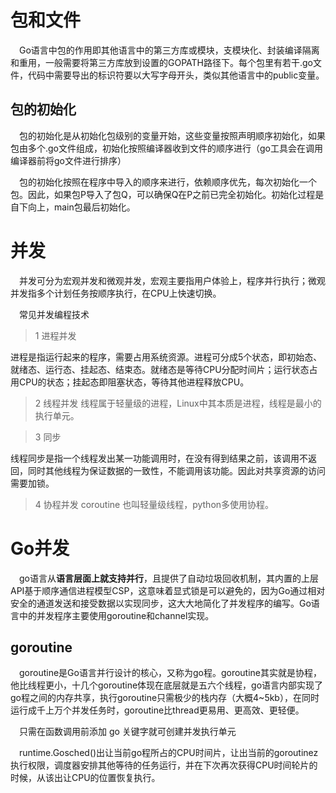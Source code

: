 # 包和文件
&emsp;Go语言中包的作用即其他语言中的第三方库或模块，支模块化、封装编译隔离和重用，一般需要将第三方库放到设置的GOPATH路径下。每个包里有若干.go文件，代码中需要导出的标识符要以大写字母开头，类似其他语言中的public变量。

## 包的初始化
&emsp;包的初始化是从初始化包级别的变量开始，这些变量按照声明顺序初始化，如果包由多个.go文件组成，初始化按照编译器收到文件的顺序进行（go工具会在调用编译器前将go文件进行排序）

&emsp;包的初始化按照在程序中导入的顺序来进行，依赖顺序优先，每次初始化一个包。因此，如果包P导入了包Q，可以确保Q在P之前已完全初始化。初始化过程是自下向上，main包最后初始化。

# 并发

&emsp;并发可分为宏观并发和微观并发，宏观主要指用户体验上，程序并行执行；微观并发指多个计划任务按顺序执行，在CPU上快速切换。

&emsp;常见并发编程技术
>1 进程并发

进程是指运行起来的程序，需要占用系统资源。进程可分成5个状态，即初始态、就绪态、运行态、挂起态、结束态。就绪态是等待CPU分配时间片；运行状态占用CPU的状态；挂起态即阻塞状态，等待其他进程释放CPU。

>2 线程并发
线程属于轻量级的进程，Linux中其本质是进程，线程是最小的执行单元。

>3 同步

线程同步是指一个线程发出某一功能调用时，在没有得到结果之前，该调用不返回，同时其他线程为保证数据的一致性，不能调用该功能。因此对共享资源的访问需要加锁。

>4 协程并发 coroutine 也叫轻量级线程，python多使用协程。


# Go并发
&emsp;go语言从**语言层面上就支持并行**，且提供了自动垃圾回收机制，其内置的上层API基于顺序通信进程模型CSP，这意味着显式锁是可以避免的，因为Go通过相对安全的通道发送和接受数据以实现同步，这大大地简化了并发程序的编写。Go语言中的并发程序主要使用goroutine和channel实现。
## goroutine
&emsp;goroutine是Go语言并行设计的核心，又称为go程。goroutine其实就是协程，他比线程更小，十几个goroutine体现在底层就是五六个线程，go语言内部实现了go程之间的内存共享，执行goroutine只需极少的栈内存（大概4~5kb），在同时运行成千上万个并发任务时，goroutine比thread更易用、更高效、更轻便。

&emsp;只需在函数调用前添加 go 关键字就可创建并发执行单元

&emsp;runtime.Gosched()出让当前go程所占的CPU时间片，让出当前的goroutinez执行权限，调度器安排其他等待的任务运行，并在下次再次获得CPU时间轮片的时候，从该出让CPU的位置恢复执行。

&emsp;


